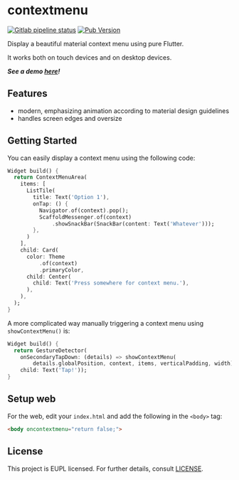 # contextmenu

[![Gitlab pipeline status](https://img.shields.io/gitlab/pipeline/TheOneWithTheBraid/contextmenu/main?label=GitLab%20CI&logo=gitlab&style=flat-square)](https://gitlab.com/TheOneWithTheBraid/contextmenu) [![Pub Version](https://img.shields.io/pub/v/contextmenu?label=Published&logo=flutter&style=flat-square)](https://pub.dev/packages/contextmenu)

Display a beautiful material context menu using pure Flutter.

It works both on touch devices and on desktop devices.

***See a demo [here](https://theonewiththebraid.gitlab.io/contextmenu/)!***

## Features

* modern, emphasizing animation according to material design guidelines
* handles screen edges and oversize

## Getting Started

You can easily display a context menu using the following code:
```dart
Widget build() {
  return ContextMenuArea(
    items: [
      ListTile(
        title: Text('Option 1'),
        onTap: () {
          Navigator.of(context).pop();
          ScaffoldMessenger.of(context)
              .showSnackBar(SnackBar(content: Text('Whatever')));
        },
      )
    ],
    child: Card(
      color: Theme
          .of(context)
          .primaryColor,
      child: Center(
        child: Text('Press somewhere for context menu.'),
      ),
    ),
  );
}
```

A more complicated way manually triggering a context menu using `showContextMenu()` is:
```dart
Widget build() {
  return GestureDetector(
    onSecondaryTapDown: (details) => showContextMenu(
        details.globalPosition, context, items, verticalPadding, width),
    child: Text('Tap!'));
}
```

## Setup web

For the web, edit your `index.html` and add the following in the `<body>` tag:
```html
<body oncontextmenu="return false;">
```

## License

This project is EUPL licensed. For further details, consult [LICENSE](LICENSE).
